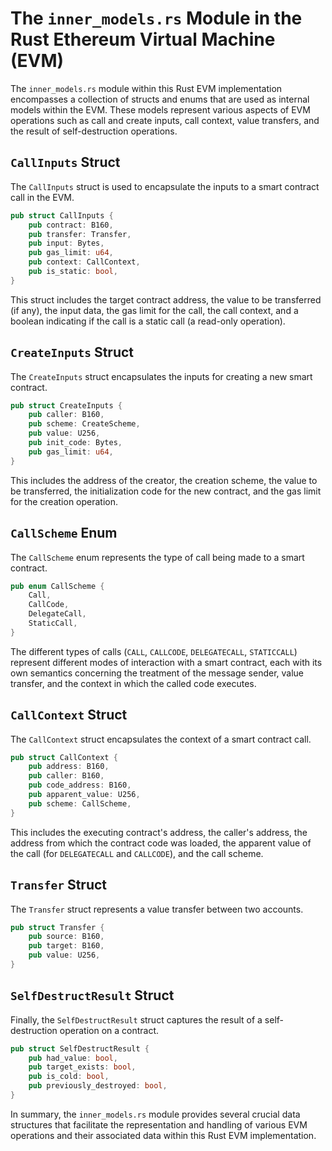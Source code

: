 # The `inner_models.rs` Module in the Rust Ethereum Virtual Machine (EVM)

The `inner_models.rs` module within this Rust EVM implementation encompasses a collection of structs and enums that are used as internal models within the EVM. These models represent various aspects of EVM operations such as call and create inputs, call context, value transfers, and the result of self-destruction operations.

## `CallInputs` Struct

The `CallInputs` struct is used to encapsulate the inputs to a smart contract call in the EVM. 

```rust
pub struct CallInputs {
    pub contract: B160,
    pub transfer: Transfer,
    pub input: Bytes,
    pub gas_limit: u64,
    pub context: CallContext,
    pub is_static: bool,
}
```

This struct includes the target contract address, the value to be transferred (if any), the input data, the gas limit for the call, the call context, and a boolean indicating if the call is a static call (a read-only operation).

## `CreateInputs` Struct

The `CreateInputs` struct encapsulates the inputs for creating a new smart contract.

```rust
pub struct CreateInputs {
    pub caller: B160,
    pub scheme: CreateScheme,
    pub value: U256,
    pub init_code: Bytes,
    pub gas_limit: u64,
}
```

This includes the address of the creator, the creation scheme, the value to be transferred, the initialization code for the new contract, and the gas limit for the creation operation.

## `CallScheme` Enum

The `CallScheme` enum represents the type of call being made to a smart contract.

```rust
pub enum CallScheme {
    Call,
    CallCode,
    DelegateCall,
    StaticCall,
}
```

The different types of calls (`CALL`, `CALLCODE`, `DELEGATECALL`, `STATICCALL`) represent different modes of interaction with a smart contract, each with its own semantics concerning the treatment of the message sender, value transfer, and the context in which the called code executes.

## `CallContext` Struct

The `CallContext` struct encapsulates the context of a smart contract call.

```rust
pub struct CallContext {
    pub address: B160,
    pub caller: B160,
    pub code_address: B160,
    pub apparent_value: U256,
    pub scheme: CallScheme,
}
```

This includes the executing contract's address, the caller's address, the address from which the contract code was loaded, the apparent value of the call (for `DELEGATECALL` and `CALLCODE`), and the call scheme.

## `Transfer` Struct

The `Transfer` struct represents a value transfer between two accounts.

```rust
pub struct Transfer {
    pub source: B160,
    pub target: B160,
    pub value: U256,
}
```

## `SelfDestructResult` Struct

Finally, the `SelfDestructResult` struct captures the result of a self-destruction operation on a contract.

```rust
pub struct SelfDestructResult {
    pub had_value: bool,
    pub target_exists: bool,
    pub is_cold: bool,
    pub previously_destroyed: bool,
}
```

In summary, the `inner_models.rs` module provides several crucial data structures that facilitate the representation and handling of various EVM operations and their associated data within this Rust EVM implementation.
